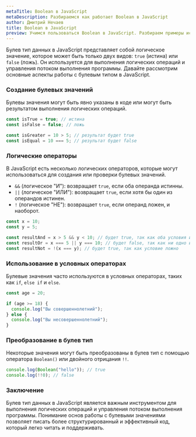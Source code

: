 ```yaml
---
metaTitle: Boolean в JavaScript
metaDescription: Разбираемся как работает Boolean в JavaScript
author: Дмитрий Нечаев
title: Boolean в JavaScript
preview: Учимся пользоваться Boolean в JavaScript. Разбираем примеры использования
---
```


Булев тип данных в JavaScript представляет собой логическое значение, которое может быть только двух видов: `true` (истина) или `false` (ложь). Он используется для выполнения логических операций и управления потоком выполнения программы. Давайте рассмотрим основные аспекты работы с булевым типом в JavaScript.

### Создание булевых значений

Булевы значения могут быть явно указаны в коде или могут быть результатом выполнения логических операций.

```jsx
const isTrue = true; // истина
const isFalse = false; // ложь

const isGreater = 10 > 5; // результат будет true
const isEqual = 10 === 5; // результат будет false

```

### Логические операторы

В JavaScript есть несколько логических операторов, которые могут использоваться для создания или проверки булевых значений.

- `&&` (логическое "И"): возвращает `true`, если оба операнда истинны.
- `||` (логическое "ИЛИ"): возвращает `true`, если хотя бы один из операндов истинен.
- `!` (логическое "НЕ"): возвращает `true`, если операнд ложен, и наоборот.

```jsx
const x = 10;
const y = 5;

const resultAnd = x > 5 && y < 10; // будет true, так как оба условия истинны
const resultOr = x === 5 || y === 10; // будет false, так как ни одно из условий не истинно
const resultNot = !(x === y); // будет true, так как условие ложно

```

### Использование в условных операторах

Булевые значения часто используются в условных операторах, таких как `if`, `else if` и `else`.

```jsx
const age = 20;

if (age >= 18) {
  console.log("Вы совершеннолетний");
} else {
  console.log("Вы несовершеннолетний");
}

```

### Преобразование в булев тип

Некоторые значения могут быть преобразованы в булев тип с помощью оператора `Boolean()` или двойного отрицания `!!`.

```jsx
console.log(Boolean("hello")); // true
console.log(!!0); // false

```

### Заключение

Булев тип данных в JavaScript является важным инструментом для выполнения логических операций и управления потоком выполнения программы. Понимание основ работы с булевыми значениями позволяет писать более структурированный и эффективный код, который легко читать и поддерживать.